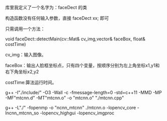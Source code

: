 库里我定义了一个名字为：faceDect 的类

构造函数没有任何输入参数，直接 faceDect xx; 即可

只需调用一个方法：

void faceDect::detectMain(cv::Mat& cv_img,vector<int>& faceBox, float& costTime)



cv_img：输入图像。

faceBox：输出人脸框坐标点，只有四个变量，按顺序分别为左上角坐标x1,y1和右下角坐标x2,y2

costTime:算法运行时间。


g++ -I"./include/" -O3 -Wall -c -fmessage-length=0 -std=c++11 -MMD -MP -MF"mtcnn.d" -MT"mtcnn.o" -o "mtcnn.o" "./mtcnn.cpp"

g++ -L"./" -fopenmp -o "ncnn_mtcnn" ./mtcnn.o -lopencv_core -lncnn_mtcnn_so -lopencv_highgui -lopencv_imgproc
